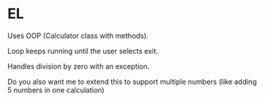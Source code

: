 # EL
Uses OOP (Calculator class with methods).

Loop keeps running until the user selects exit.

Handles division by zero with an exception.

Do you also want me to extend this to support multiple numbers (like adding 5 numbers in one calculation)
